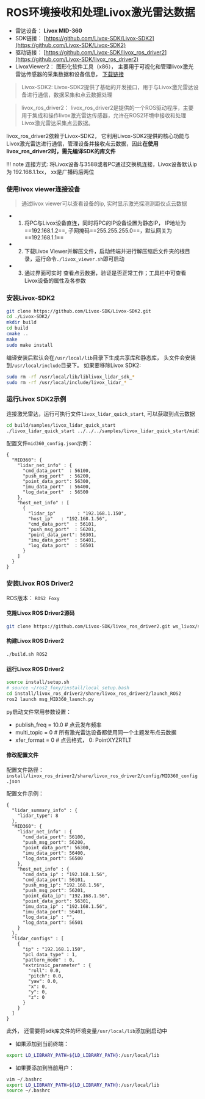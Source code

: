 
# ROS环境接收和处理Livox激光雷达数据
* 雷达设备： **Livox MID-360**
* SDK链接： [https://github.com/Livox-SDK/Livox-SDK2](https://github.com/Livox-SDK/Livox-SDK2)
* 驱动链接： [https://github.com/Livox-SDK/livox_ros_driver2](https://github.com/Livox-SDK/livox_ros_driver2)
* LivoxViewer2： 图形化软件工具（x86）， 主要用于可视化和管理livox激光雷达传感器的采集数据和设备信息， [下载链接](https://www.livoxtech.com/cn/downloads)

>Livox-SDK2:
Livox-SDK2提供了基础的开发接口，用于与Livox激光雷达设备进行通信，数据采集和点云数据处理

>livox_ros_driver2：
livox_ros_driver2是提供的一个ROS驱动程序，主要用于集成和操作livox激光雷达传感器，允许在ROS2环境中接收和处理Livox激光雷达采集点云数据。

livox_ros_driver2依赖于Livox-SDK2， 它利用Livox-SDK2提供的核心功能与Livox激光雷达进行通信，管理设备并接收点云数据，因此**在使用livox_ros_driver2时，需先编译SDK的库文件**

!!! note
    连接方式: 将Livox设备与3588或者PC通过交换机连接，Livox设备默认ip为 192.168.1.1xx， xx是广播码后两位
### 使用livox viewer连接设备

>通过livox viewer可以查看设备的ip, 实时显示激光探测测距仪点云数据

* 1. 将PC与Livox设备直连，同时将PC的IP设备设置为静态IP， IP地址为==192.168.1.2==, 子网掩码==255.255.255.0==，默认网关为==192.168.1.1==
* 2. 下载Livox Viewer并解压文件，启动终端并进行解压缩后文件夹的根目录，运行命令`./livox_viewer.sh`即可启动
* 3. 通过界面可实时 查看点云数据，验证是否正常工作；工具栏中可查看Livox设备的属性及各参数

### 安装Livox-SDK2
```bash
git clone https://github.com/Livox-SDK/Livox-SDK2.git
cd ./Livox-SDK2/
mkdir build
cd build
cmake ..
make
sudo make install
```

编译安装后默认会在`/usr/local/lib`目录下生成共享库和静态库， 头文件会安装到`/usr/local/include`目录下。
如果要移除Livox SDK2:
```bash
sudo rm -rf /usr/local/lib/liblivox_lidar_sdk_*
sudo rm -rf /usr/local/include/livox_lidar_*
```

### 运行Livox SDK2示例

连接激光雷达，运行可执行文件`livox_lidar_quick_start`, 可以获取到点云数据
```bash
cd build/samples/livox_lidar_quick_start
./livox_lidar_quick_start ../../../samples/livox_lidar_quick_start/mid360_config.json
```

配置文件`mid360_config.json`示例：
```text
{
  "MID360": {
    "lidar_net_info" : {
      "cmd_data_port"  : 56100,
      "push_msg_port"  : 56200,
      "point_data_port": 56300,
      "imu_data_port"  : 56400,
      "log_data_port"  : 56500
    },
    "host_net_info" : [
      {
        "lidar_ip"        : "192.168.1.150",
        "host_ip"   : "192.168.1.56",
        "cmd_data_port"  : 56101,
        "push_msg_port"  : 56201,
        "point_data_port": 56301,
        "imu_data_port"  : 56401,
        "log_data_port"  : 56501
      }
    ]
  }
}
```

### 安装Livox ROS Driver2

ROS版本： `ROS2 Foxy`

#### 克隆Livox ROS Driver2源码
```bash
git clone https://github.com/Livox-SDK/livox_ros_driver2.git ws_livox/src/livox_ros_driver2
```
#### 构建Livox ROS Driver2

```bash
./build.sh ROS2
```
#### 运行Livox ROS Driver2
```bash
source install/setup.sh
# source ~/ros2_foxy/install/local_setup.bash
cd install/livox_ros_driver2/share/livox_ros_driver2/launch_ROS2
ros2 launch msg_MID360_launch.py
```

py启动文件常用参数设置：
* publish_freq = 10.0  # 点云发布频率
* multi_topic = 0 # 所有激光雷达设备都使用同一个主题发布点云数据
* xfer_format = 0 # 点云格式， 0: PointXYZRTLT

#### 修改配置文件
配置文件路径： `install/livox_ros_driver2/share/livox_ros_driver2/config/MID360_config.json`

配置文件示例：
```
{
  "lidar_summary_info" : {
    "lidar_type": 8
  },
  "MID360": {
    "lidar_net_info" : {
      "cmd_data_port": 56100,
      "push_msg_port": 56200,
      "point_data_port": 56300,
      "imu_data_port": 56400,
      "log_data_port": 56500
    },
    "host_net_info" : {
      "cmd_data_ip" : "192.168.1.56",
      "cmd_data_port": 56101,
      "push_msg_ip": "192.168.1.56",
      "push_msg_port": 56201,
      "point_data_ip": "192.168.1.56",
      "point_data_port": 56301,
      "imu_data_ip" : "192.168.1.56",
      "imu_data_port": 56401,
      "log_data_ip" : "",
      "log_data_port": 56501
    }
  },
  "lidar_configs" : [
    {
      "ip" : "192.168.1.150",
      "pcl_data_type" : 1,
      "pattern_mode" : 0,
      "extrinsic_parameter" : {
        "roll": 0.0,
        "pitch": 0.0,
        "yaw": 0.0,
        "x": 0,
        "y": 0,
        "z": 0
      }
    }
  ]
}
```

此外， 还需要将sdk库文件的环境变量`/usr/local/lib`添加到启动中

* 如果添加到当前终端：
```bash
export LD_LIBRARY_PATH=${LD_LIBRARY_PATH}:/usr/local/lib
```
* 如果要添加到当前用户：
```bash
vim ~/.bashrc
export LD_LIBRARY_PATH=${LD_LIBRARY_PATH}:/usr/local/lib
source ~/.bashrc
```


